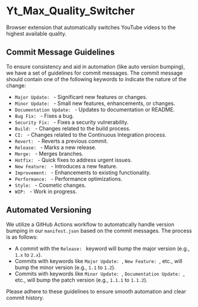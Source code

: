 # Yt_Max_Quality_Switcher

Browser extension that automatically switches YouTube videos to the highest available quality.

## Commit Message Guidelines

To ensure consistency and aid in automation (like auto version bumping), we have a set of guidelines for commit messages. The commit message should contain one of the following keywords to indicate the nature of the change:

- `Major Update: ` - Significant new features or changes.
- `Minor Update: ` - Small new features, enhancements, or changes.
- `Documentation Update: ` - Updates to documentation or README.
- `Bug Fix: ` - Fixes a bug.
- `Security Fix: ` - Fixes a security vulnerability.
- `Build: ` - Changes related to the build process.
- `CI: ` - Changes related to the Continuous Integration process.
- `Revert: ` - Reverts a previous commit.
- `Release: ` - Marks a new release.
- `Merge: ` - Merges branches.
- `Hotfix: ` - Quick fixes to address urgent issues.
- `New Feature: ` - Introduces a new feature.
- `Improvement: ` - Enhancements to existing functionality.
- `Performance: ` - Performance optimizations.
- `Style: ` - Cosmetic changes.
- `WIP: ` - Work in progress.

## Automated Versioning

We utilize a GitHub Actions workflow to automatically handle version bumping in our `manifest.json` based on the commit messages. The process is as follows:

- A commit with the `Release: ` keyword will bump the major version (e.g., `1.x` to `2.x`).
- Commits with keywords like `Major Update: `, `New Feature: `, etc., will bump the minor version (e.g., `1.1` to `1.2`).
- Commits with keywords like `Minor Update: `, `Documentation Update: `, etc., will bump the patch version (e.g., `1.1.1` to `1.1.2`).

Please adhere to these guidelines to ensure smooth automation and clear commit history.
